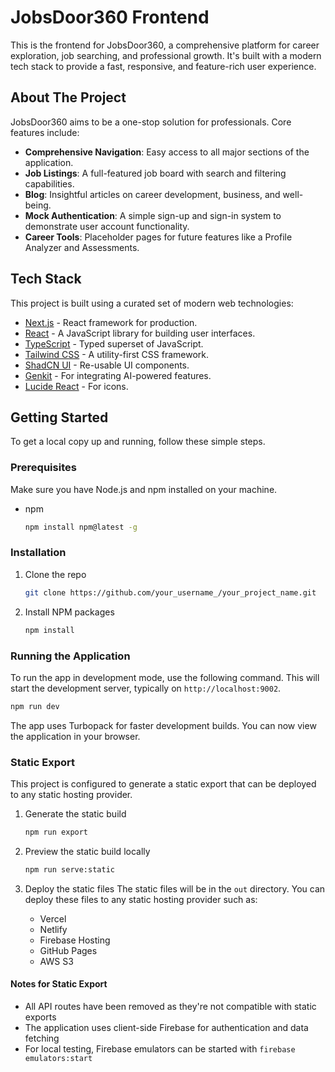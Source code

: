 # JobsDoor360 Frontend

This is the frontend for JobsDoor360, a comprehensive platform for career exploration, job searching, and professional growth. It's built with a modern tech stack to provide a fast, responsive, and feature-rich user experience.

## About The Project

JobsDoor360 aims to be a one-stop solution for professionals. Core features include:

*   **Comprehensive Navigation**: Easy access to all major sections of the application.
*   **Job Listings**: A full-featured job board with search and filtering capabilities.
*   **Blog**: Insightful articles on career development, business, and well-being.
*   **Mock Authentication**: A simple sign-up and sign-in system to demonstrate user account functionality.
*   **Career Tools**: Placeholder pages for future features like a Profile Analyzer and Assessments.

## Tech Stack

This project is built using a curated set of modern web technologies:

*   [Next.js](https://nextjs.org/) - React framework for production.
*   [React](https://react.dev/) - A JavaScript library for building user interfaces.
*   [TypeScript](https://www.typescriptlang.org/) - Typed superset of JavaScript.
*   [Tailwind CSS](https://tailwindcss.com/) - A utility-first CSS framework.
*   [ShadCN UI](https://ui.shadcn.com/) - Re-usable UI components.
*   [Genkit](https://firebase.google.com/docs/genkit) - For integrating AI-powered features.
*   [Lucide React](https://lucide.dev/) - For icons.

## Getting Started

To get a local copy up and running, follow these simple steps.

### Prerequisites

Make sure you have Node.js and npm installed on your machine.
*   npm
    ```sh
    npm install npm@latest -g
    ```

### Installation

1.  Clone the repo
    ```sh
    git clone https://github.com/your_username_/your_project_name.git
    ```
2.  Install NPM packages
    ```sh
    npm install
    ```

### Running the Application

To run the app in development mode, use the following command. This will start the development server, typically on `http://localhost:9002`.

```sh
npm run dev
```

The app uses Turbopack for faster development builds. You can now view the application in your browser.

### Static Export

This project is configured to generate a static export that can be deployed to any static hosting provider.

1. Generate the static build
   ```sh
   npm run export
   ```

2. Preview the static build locally
   ```sh
   npm run serve:static
   ```

3. Deploy the static files
   The static files will be in the `out` directory. You can deploy these files to any static hosting provider such as:
   - Vercel
   - Netlify
   - Firebase Hosting
   - GitHub Pages
   - AWS S3

#### Notes for Static Export
- All API routes have been removed as they're not compatible with static exports
- The application uses client-side Firebase for authentication and data fetching
- For local testing, Firebase emulators can be started with `firebase emulators:start`
